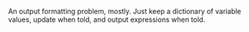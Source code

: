 An output formatting problem, mostly. Just keep a dictionary of variable values, update when told, and output expressions when told. 
